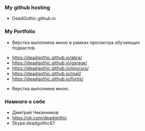 ### My github hosting ###
- DeadGothic.github.io



### My Portfolio ###
* Верстка выполнена мною в рамках просмотра обучающих подкастов.
- https://deadgothic.github.io/abra/
- https://deadgothic.github.io/garage/
- https://deadgothic.github.io/procurs/
- https://deadgothic.github.io/mail/
- https://deadgothic.github.io/fortis/


* Верстка выполнена мною.					


### Немного о себе ###
* Дмитрий Чеканников
* https://vk.com/deadgothic
* Skype:deadgothic87


